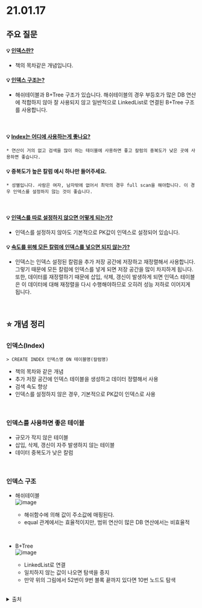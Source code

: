 # 21.01.17

## 주요 질문

#### 💡 [인덱스란?](#인덱스index)
   * 책의 목차같은 개념입니다.
   
#### 💡 [인덱스 구조는?](#인덱스-구조)
   * 해쉬테이블과 B+Tree 구조가 있습니다. 해쉬테이블의 경우 부등호가 많은 DB 연산에 적합하지 않아 잘 사용되지 않고 일반적으로 LinkedList로 연결된 B+Tree 구조를 사용합니다.

<br/>

#### 💡 [Index는 어디에 사용하는게 좋나요?](#인덱스를-사용하면-좋은-테이블)
    * 연산이 거의 없고 검색을 많이 하는 테이블에 사용하면 좋고 칼럼의 중복도가 낮은 곳에 사용하면 좋습니다.

#### 💡 중복도가 높은 칼럼 예시 하나만 들어주세요.
    * 성별입니다. 사람은 여자, 남자밖에 없어서 최악의 경우 full scan을 해야합니다. 이 경우 인덱스를 설정하지 않는 것이 좋습니다.

<br/>

#### 💡 [인덱스를 따로 설정하지 않으면 어떻게 되는가?](#인덱스index)
   * 인덱스를 설정하지 않아도 기본적으로 PK값이 인덱스로 설정되어 있습니다.
   
#### 💡 [속도를 위해 모든 칼럼에 인덱스를 넣으면 되지 않는가?](#인덱스index)
   * 인덱스는 인덱스 설정된 칼럼을 추가 저장 공간에 저장하고 재정렬해서 사용합니다. 그렇기 때문에 모든 칼럼에 인덱스를 넣게 되면 저장 공간을 많이 차지하게 됩니다. 또한, 데이터를 재정렬하기 때문에 삽입, 삭제, 갱신이 발생하게 되면 인덱스 테이블은 이 데이터에 대해 재정렬을 다시 수행해야하므로 오히려 성능 저하로 이어지게 됩니다.
   

<br/>

## ⭐ 개념 정리

### 인덱스(Index)
    > CREATE INDEX 인덱스명 ON 테이블명(칼럼명)
   * 책의 목차와 같은 개념
   * 추가 저장 공간에 인덱스 테이블을 생성하고 데이터 정렬해서 사용
   * 검색 속도 향상
   * 인덱스를 설정하지 않은 경우, 기본적으로 PK값이 인덱스로 사용
          

<br/>

### 인덱스를 사용하면 좋은 테이블  
   * 규모가 작지 않은 테이블
   * 삽입, 삭제, 갱신이 자주 발생하지 않는 테이블
   * 데이터 중복도가 낮은 칼럼
   

<br/>

### 인덱스 구조
   * 해쉬테이블  
   ![image](https://user-images.githubusercontent.com/36289638/104845473-081b6680-5919-11eb-9f7c-8d9acc1d90e7.png)


        * 해쉬함수에 의해 값이 주소값에 매핑된다.
        * equal 관계에서는 효율적이지만, 범위 연산이 많은 DB 연산에서는 비효율적

<br/>

   * B+Tree  
   ![image](https://user-images.githubusercontent.com/36289638/104845458-f639c380-5918-11eb-8f54-93059b90bd3f.png)

        * LinkedList로 연결
        * 일치하지 않는 값이 나오면 탐색을 중지
        * 만약 위의 그림에서 52번이 9번 블록 끝까지 있다면 10번 노드도 탐색

<br/>

<details>
    <summary>출처</summary>
    <p>http://wiki.gurubee.net/pages/viewpage.action?pageId=29065492</p>
</details>
